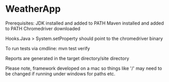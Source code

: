 # WeatherApp

Prerequisites:
JDK installed and added to PATH
Maven installed and added to PATH
Chromedriver downloaded

Hooks.Java > System.setProperty should point to the chromedriver binary

To run tests via cmdline: mvn test verify

Reports are generated in the target directory/site directory


Please note, framework developed on a mac so things like '/' may need to be changed if running under windows for paths etc.
